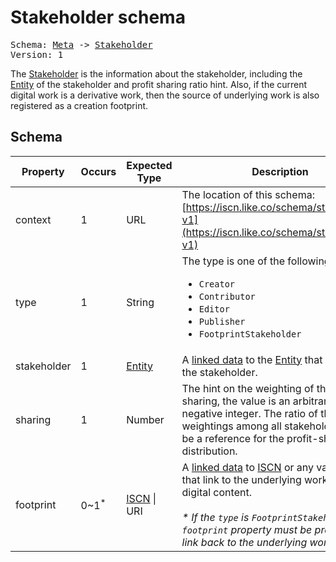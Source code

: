 # Stakeholder schema

<pre>
Schema: <a href="../meta/v1.md">Meta</a> -> <a href="#">Stakeholder</a>
Version: 1
</pre>

The [Stakeholder](#) is the information about the stakeholder, including the [Entity](../entity/v1.md) of the stakeholder and profit sharing ratio hint. Also, if the current digital work is a derivative work, then the source of underlying work is also registered as a creation footprint.

## Schema

Property|Occurs|Expected Type|Description
--|--|--|--
context|1|URL|The location of this schema:<br>[https://iscn.like.co/schema/stakeholder-v1](https://iscn.like.co/schema/stakeholder-v1)
type|1|String|The type is one of the following:<br><ul><li>`Creator`</li><li>`Contributor`</li><li>`Editor`</li><li>`Publisher`</li><li>`FootprintStakeholder`</li></ul>
stakeholder|1|[<u>Entity</u>](../entity/v1.md)|A [linked data](../../README.md#linked-data) to the [Entity](../entity/v1.md) that describes the stakeholder.
sharing|1|Number|The hint on the weighting of the profit-sharing, the value is an arbitrary non-negative integer. The ratio of the weightings among all stakeholders can be a reference for the profit-sharing distribution.
footprint|0~1<sup>*</sup>|[<u>ISCN</u>](../iscn/v1.md) \| URI|A [linked data](../../README.md#linked-data) to [ISCN](../iscn/v1.md) or any valid URI that link to the underlying work of the digital content.<br><br>*\* If the `type` is `FootprintStakeholder`, the `footprint` property must be provided and link back to the underlying work.*
